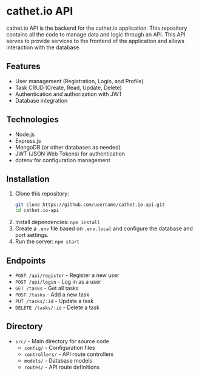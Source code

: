 # cathet.io API

cathet.io API is the backend for the cathet.io application. This repository contains all the code to manage data and logic through an API. This API serves to provide services to the frontend of the application and allows interaction with the database.

## Features

- User management (Registration, Login, and Profile)
- Task CRUD (Create, Read, Update, Delete)
- Authentication and authorization with JWT
- Database integration

## Technologies

- Node.js
- Express.js
- MongoDB (or other databases as needed)
- JWT (JSON Web Tokens) for authentication
- dotenv for configuration management

## Installation

1. Clone this repository:
   ```bash
   git clone https://github.com/username/cathet.io-api.git
   cd cathet.io-api
2. Install dependencies:
   ```npm install``` 
4. Create a `.env` file based on `.env.local` and configure the database and port settings.
5. Run the server:
   ```npm start``` 

## Endpoints

- `POST /api/register` - Register a new user
- `POST /api/login` - Log in as a user
- `GET /tasks` - Get all tasks
- `POST /tasks` - Add a new task
- `PUT /tasks/:id` - Update a task
- `DELETE /tasks/:id` - Delete a task

## Directory

- `src/` - Main directory for source code
  - `config/` - Configuration files
  - `controllers/` - API route controllers
  - `models/` - Database models
  - `routes/` - API route definitions
